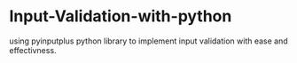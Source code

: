 # Input-Validation-with-python
using pyinputplus python library to implement input validation with ease and effectivness.
